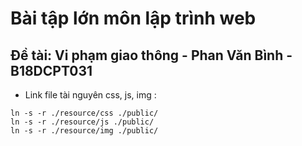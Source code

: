 # Bài tập lớn môn lập trình web

## Đề tài: Vi phạm giao thông - Phan Văn Bình - B18DCPT031

- Link file tài nguyên css, js, img :
```
ln -s -r ./resource/css ./public/
ln -s -r ./resource/js ./public/
ln -s -r ./resource/img ./public/
```